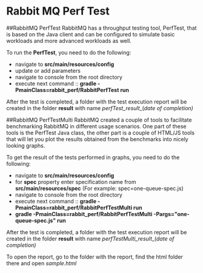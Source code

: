 # Rabbit MQ Perf Test

##RabbitMQ PerfTest
RabbitMQ has a throughput testing tool, PerfTest, that is based on the Java client and can be configured to simulate basic workloads and more advanced workloads as well.

To run the **PerfTest**, you need to do the following: 
* navigate to **src/main/resources/config**
* update or add parameters
* navigate to console from the root directory
* execute next command ::  **gradle -PmainClass=rabbit_perf/RabbitPerfTest run**

After the test is completed, a folder with the test execution report will be created in the folder **result** with name _perfTest_result__(_date of completion)_

##RabbitMQ PerfTestMulti
RabbitMQ created a couple of tools to facilitate benchmarking RabbitMQ in different usage scenarios. One part of these tools is the PerfTest Java class, the other part is a couple of HTML/JS tools that will let you plot the results obtained from the benchmarks into nicely looking graphs.

To get the result of the tests performed in graphs, you need to do the following: 
* navigate to **src/main/resources/config**
* for **spec** property enter specification name from **src/main/resources/spec** (For example: spec=one-queue-spec.js)
* navigate to console from the root directory
* execute next command ::  **gradle -PmainClass=rabbit_perf/RabbitPerfTestMulti run**
* **gradle -PmainClass=rabbit_perf/RabbitPerfTestMulti -Pargs="one-queue-spec.js" run**

After the test is completed, a folder with the test execution report will be created in the folder **result** with name _perfTestMulti_result__(_date of completion)_

To open the report, go to the folder with the report, find the html folder there and open _sample.html_




